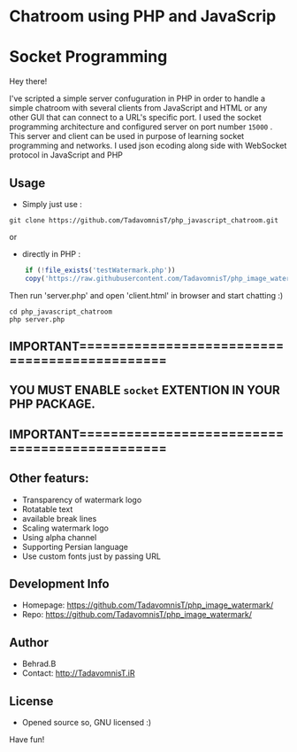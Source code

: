 # Chatroom using PHP and JavaScrip
# Socket Programming

Hey there!

I've scripted a simple server confuguration in PHP in order to handle a simple chatroom with several clients from JavaScript and HTML or any other GUI that can connect to a URL's specific port.
I used the socket programming architecture and configured server on port number ```15000``` .
This server and client can be used in purpose of learning socket programming and networks.
I used json ecoding along side with WebSocket protocol in JavaScript and PHP

## Usage
* Simply just use :
```
git clone https://github.com/TadavomnisT/php_javascript_chatroom.git
```
or

* directly in PHP :
```php
    if (!file_exists('testWatermark.php'))
    copy('https://raw.githubusercontent.com/TadavomnisT/php_image_watermark/master/test.php', 'testWatermark.php');
```

Then run 'server.php' and open 'client.html' in browser and start chatting :)

```
cd php_javascript_chatroom
php server.php
```

## IMPORTANT==============================================
## YOU MUST ENABLE `socket` EXTENTION IN YOUR PHP PACKAGE.
## IMPORTANT==============================================


## Other featurs:
* Transparency of watermark logo
* Rotatable text
* available break lines
* Scaling watermark logo
* Using alpha channel
* Supporting Persian language
* Use custom fonts just by passing URL
 


## Development Info
* Homepage: https://github.com/TadavomnisT/php_image_watermark/
* Repo: https://github.com/TadavomnisT/php_image_watermark/

## Author
* Behrad.B
* Contact: http://TadavomnisT.iR

## License
* Opened source so, GNU licensed :)

Have fun!
